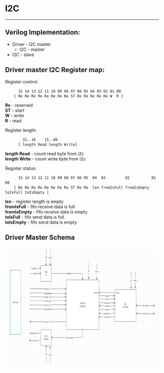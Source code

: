# I2C
--------------------------------------------
Verilog Implementation:
--------------------------------------------
* Driver - I2C master
    * I2C - master
* I2C - slave

Driver master I2C Register map:
--------------------------------------------

Register control:

          15 14 13 12 11 10 09 08 07 06 05 04 03 02 01 00
        [ Re Re Re Re Re Re Re Re ST Re Re Re Re Re W  R ]

**Re** - reserved<br>
**ST** - start<br>
**W** - write<br>
**R** - read<br>


Register length:

            31..16    15..00
          [ length Read length Write]
          
**length Read** - count read byte from i2c<br>
**length Write** - count write byte from i2c<br>

Register status:

          15 14 13 12 11 10 09 08 07 06 05  04  03         02          01       00
        [ Re Re Re Re Re Re Re Re ST Re Re  len fromIsFull fromIsEmpty toIsFull toIsEmpty ]
 
**len** - register length is empty<br>
**fromIsFull** - fifo receive data is full<br>
**fromIsEmpty** - fifo receive data is empty<br>
**toIsFull** - fifo send data is full<br>
**toIsEmpty** - fifo send data is empty<br>   

Driver Master Schema
--------------------------------------------
<div align=center><img src="https://github.com/evrinoma/openCore/blob/master/DOC/img/i2c.png" height="400"/> </div>

